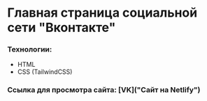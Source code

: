 # Главная страница социальной сети "Вконтакте"

### Технологии:

- HTML
- CSS (TailwindCSS)

### Ссылка для просмотра сайта: [VK]("Сайт на Netlify")
